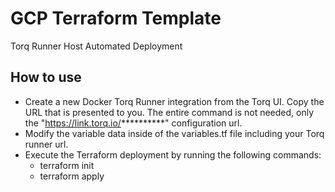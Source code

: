 # GCP Terraform Template
Torq Runner Host Automated Deployment

## How to use
- Create a new Docker Torq Runner integration from the Torq UI. Copy the URL that is presented to you. The entire command is not needed, only the "https://link.torq.io/**********" configuration url.
- Modify the variable data inside of the variables.tf file including your Torq runner url.
- Execute the Terraform deployment by running the following commands:
  -  terraform init
  -  terraform apply


